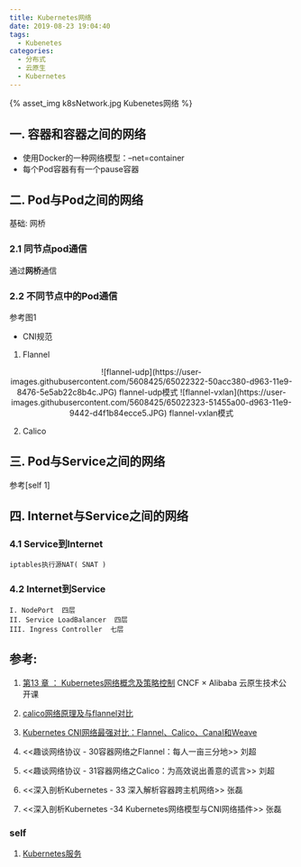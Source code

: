 ```yaml
---
title: Kubernetes网络
date: 2019-08-23 19:04:40
tags:
  - Kubenetes
categories:
  - 分布式 
  - 云原生
  - Kubernetes  
---
```


<p></p>
<!-- more -->

{% asset_img   k8sNetwork.jpg  Kubenetes网络  %}

## 一. 容器和容器之间的网络
   + 使用Docker的一种网络模型：–net=container
   + 每个Pod容器有有一个pause容器

## 二. Pod与Pod之间的网络

基础: 网桥

### 2.1 同节点pod通信  
通过**网桥**通信

### 2.2 不同节点中的Pod通信
参考图1

+ CNI规范 
1. Flannel

<div style="text-align: center;">
![flannel-udp](https://user-images.githubusercontent.com/5608425/65022322-50acc380-d963-11e9-8476-5e5ab22c8b4c.JPG)  flannel-udp模式
![flannel-vxlan](https://user-images.githubusercontent.com/5608425/65022323-51455a00-d963-11e9-9442-d4f1b84ecce5.JPG)  flannel-vxlan模式
</div>

2. Calico

## 三. Pod与Service之间的网络
参考[self 1]


## 四. Internet与Service之间的网络
### 4.1 Service到Internet 
    iptables执行源NAT( SNAT )

### 4.2 Internet到Service
    I. NodePort  四层
    II. Service LoadBalancer  四层
    III. Ingress Controller  七层


## 参考:
1. [第13 章 ： Kubernetes网络概念及策略控制](https://edu.aliyun.com/lesson_1651_13087#_13087) CNCF × Alibaba 云原生技术公开课


5. [calico网络原理及与flannel对比](https://blog.csdn.net/hxpjava1/article/details/79566192)
6. [Kubernetes CNI网络最强对比：Flannel、Calico、Canal和Weave](https://mp.weixin.qq.com/s/GQc8XPV4MaCWiTcN2wVzbw)
8. <<趣谈网络协议 - 30容器网络之Flannel：每人一亩三分地>> 刘超
9. <<趣谈网络协议 - 31容器网络之Calico：为高效说出善意的谎言>> 刘超
10. <<深入剖析Kubernetes - 33  深入解析容器跨主机网络>> 张磊
11. <<深入剖析Kubernetes -34  Kubernetes网络模型与CNI网络插件>>  张磊


### self
1. [Kubernetes服务](../../../../2019/11/04/k8sService/)


